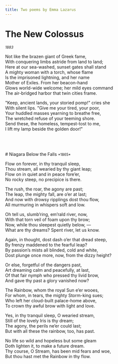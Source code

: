 ```yaml
---
title: Two poems by Emma Lazarus
---
```


# The New Colossus
<small>*1883*</small>

Not like the brazen giant of Greek fame,<br/>
With conquering limbs astride from land to land;<br/>
Here at our sea-washed, sunset gates shall stand<br/>
A mighty woman with a torch, whose flame<br/>
Is the imprisoned lightning, and her name<br/>
Mother of Exiles. From her beacon-hand<br/>
Glows world-wide welcome; her mild eyes command<br/>
The air-bridged harbor that twin cities frame.<br/>

"Keep, ancient lands, your storied pomp!" cries she<br/>
With silent lips. "Give me your tired, your poor,<br/>
Your huddled masses yearning to breathe free,<br/>
The wretched refuse of your teeming shore.<br/>
Send these, the homeless, tempest-tost to me,<br/>
I lift my lamp beside the golden door!"<br/>

<br/>
<br/>
<br/>
# Niagara Below the Falls
<small>*1865*</small>

Flow on forever, in thy tranquil sleep,<br/>
Thou stream, all wearied by thy giant leap;<br/>
Flow on in quiet and in peace fore’er,<br/>
No rocky steep, no precipice is there.<br/>

The rush, the roar, the agony are past;<br/>
The leap, the mighty fall, are o’er at last;<br/>
And now with drowsy ripplings dost thou flow,<br/>
All murmuring in whispers soft and low.<br/>

Oh tell us, slumb’ring, em’rald river, now,<br/>
With that torn veil of foam upon thy brow;<br/>
Now, while thou sleepest quietly below, —<br/>
What are thy dreams? Spent river, let us know.<br/>

Again, in thought, dost dash o’er that dread steep,<br/>
By frenzy maddened to the fearful leap?<br/>
By passion’s mists all blinded, cold and white,<br/>
Dost plunge once more, now, from the dizzy height?<br/>

Or else, forgetful of the dangers past,<br/>
Art dreaming calm and peacefully, at last,<br/>
Of that fair nymph who pressed thy livid brow,<br/>
And gave thy past a glory vanished now?<br/>

The Rainbow, whom the royal Sun e’er wooes,<br/>
For whom, in tears, the mighty Storm-king sues;<br/>
Who left her cloud-built palace-home above,<br/>
To crown thy awful brow with light and love.<br/>

Yes, in thy tranquil sleep, O wearied stream,<br/>
Still of the lovely Iris is thy dream;<br/>
The agony, the perils ne’er could last;<br/>
But with all these the rainbow, too, has past.<br/>

No life so wild and hopeless but some gleam<br/>
Doth lighten it, to make a future dream.<br/>
Thy course, O Stream, has been mid fears and woe,<br/>
But thou hast met the Rainbow in thy flow.<br/>